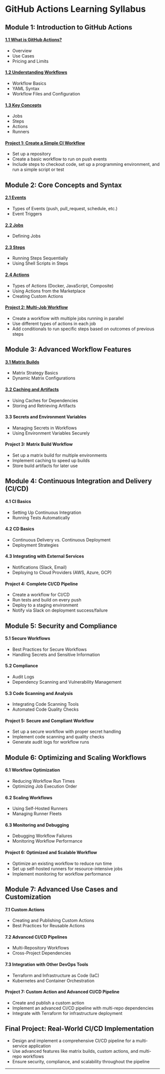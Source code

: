 # GitHub Actions Learning Syllabus

## Module 1: Introduction to GitHub Actions

#### [1.1 What is GitHub Actions?](./01-Module/1.1-What-is-github-action.md)

- Overview
- Use Cases
- Pricing and Limits

#### [1.2 Understanding Workflows](./01-Module/1.2-Understanding-Workflows.md)

- Workflow Basics
- YAML Syntax
- Workflow Files and Configuration

#### [1.3 Key Concepts](./01-Module/1.3-Key-Concepts.md)

- Jobs
- Steps
- Actions
- Runners

#### [**Project 1:** Create a Simple CI Workflow](./01-Module/1.4-Project-1.md)

- Set up a repository
- Create a basic workflow to run on push events
- Include steps to checkout code, set up a programming environment, and run a simple script or test

## Module 2: Core Concepts and Syntax

#### [2.1 Events](./02-Module/2.1-Events.md)

- Types of Events (push, pull_request, schedule, etc.)
- Event Triggers

#### [2.2 Jobs](./02-Module/2.2-Jobs-Steps.md)

- Defining Jobs

#### [2.3 Steps](./02-Module/2.3-Steps.md)

- Running Steps Sequentially
- Using Shell Scripts in Steps

#### [2.4 Actions](./02-Module/2.4-Actions.md)

- Types of Actions (Docker, JavaScript, Composite)
- Using Actions from the Marketplace
- Creating Custom Actions

#### [**Project 2:** Multi-Job Workflow](./02-Module/2.4-Project-2.md)

- Create a workflow with multiple jobs running in parallel
- Use different types of actions in each job
- Add conditionals to run specific steps based on outcomes of previous steps

## Module 3: Advanced Workflow Features

#### [3.1 Matrix Builds](./03-Module/3.1-Matrix-Builds.md)

- Matrix Strategy Basics
- Dynamic Matrix Configurations

#### [3.2 Caching and Artifacts](./03-Module/3.2-Caching-Artifacts.md)

- Using Caches for Dependencies
- Storing and Retrieving Artifacts

#### 3.3 Secrets and Environment Variables

- Managing Secrets in Workflows
- Using Environment Variables Securely

#### **Project 3:** Matrix Build Workflow

- Set up a matrix build for multiple environments
- Implement caching to speed up builds
- Store build artifacts for later use

## Module 4: Continuous Integration and Delivery (CI/CD)

#### 4.1 CI Basics

- Setting Up Continuous Integration
- Running Tests Automatically

#### 4.2 CD Basics

- Continuous Delivery vs. Continuous Deployment
- Deployment Strategies

#### 4.3 Integrating with External Services

- Notifications (Slack, Email)
- Deploying to Cloud Providers (AWS, Azure, GCP)

#### **Project 4:** Complete CI/CD Pipeline

- Create a workflow for CI/CD
- Run tests and build on every push
- Deploy to a staging environment
- Notify via Slack on deployment success/failure

## Module 5: Security and Compliance

#### 5.1 Secure Workflows

- Best Practices for Secure Workflows
- Handling Secrets and Sensitive Information

#### 5.2 Compliance

- Audit Logs
- Dependency Scanning and Vulnerability Management

#### 5.3 Code Scanning and Analysis

- Integrating Code Scanning Tools
- Automated Code Quality Checks

#### **Project 5:** Secure and Compliant Workflow

- Set up a secure workflow with proper secret handling
- Implement code scanning and quality checks
- Generate audit logs for workflow runs

## Module 6: Optimizing and Scaling Workflows

#### 6.1 Workflow Optimization

- Reducing Workflow Run Times
- Optimizing Job Execution Order

#### 6.2 Scaling Workflows

- Using Self-Hosted Runners
- Managing Runner Fleets

#### 6.3 Monitoring and Debugging

- Debugging Workflow Failures
- Monitoring Workflow Performance

#### **Project 6:** Optimized and Scalable Workflow

- Optimize an existing workflow to reduce run time
- Set up self-hosted runners for resource-intensive jobs
- Implement monitoring for workflow performance

## Module 7: Advanced Use Cases and Customization

#### 7.1 Custom Actions

- Creating and Publishing Custom Actions
- Best Practices for Reusable Actions

#### 7.2 Advanced CI/CD Pipelines

- Multi-Repository Workflows
- Cross-Project Dependencies

#### 7.3 Integration with Other DevOps Tools

- Terraform and Infrastructure as Code (IaC)
- Kubernetes and Container Orchestration

#### **Project 7:** Custom Action and Advanced CI/CD Pipeline

- Create and publish a custom action
- Implement an advanced CI/CD pipeline with multi-repo dependencies
- Integrate with Terraform for infrastructure deployment

## Final Project: Real-World CI/CD Implementation

- Design and implement a comprehensive CI/CD pipeline for a multi-service application
- Use advanced features like matrix builds, custom actions, and multi-repo workflows
- Ensure security, compliance, and scalability throughout the pipeline

---
